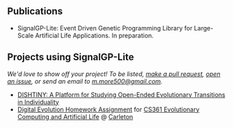 ## Publications

* SignalGP-Lite: Event Driven Genetic Programming Library for Large-Scale Artificial Life Applications. In preparation.

## Projects using SignalGP-Lite

*We'd love to show off your project!
To be listed, [make a pull request](https://github.com/mmore500/signalgp-lite/pulls), [open an issue](https://github.com/mmore500/signalgp-lite/issues), or send an email to [m.more500@gmail.com](mailto:m.more500@gmail.com).*

* [DISHTINY: A Platform for Studying Open-Ended Evolutionary Transitions in Individuality](https://github.com/mmore500/dishtiny)
* [Digital Evolution Homework Assignment](https://anyaevostinar.github.io/classes/361-f22/hw-de) for [CS361 Evolutionary Computing and Artificial Life](https://anyaevostinar.github.io/classes/361-f22/schedule) @ [Carleton](https://www.carleton.edu/)
